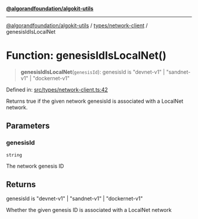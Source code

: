 [**@algorandfoundation/algokit-utils**](../../../README.md)

***

[@algorandfoundation/algokit-utils](../../../README.md) / [types/network-client](../README.md) / genesisIdIsLocalNet

# Function: genesisIdIsLocalNet()

> **genesisIdIsLocalNet**(`genesisId`): genesisId is "devnet-v1" \| "sandnet-v1" \| "dockernet-v1"

Defined in: [src/types/network-client.ts:42](https://github.com/algorandfoundation/algokit-utils-ts/blob/main/src/types/network-client.ts#L42)

Returns true if the given network genesisId is associated with a LocalNet network.

## Parameters

### genesisId

`string`

The network genesis ID

## Returns

genesisId is "devnet-v1" \| "sandnet-v1" \| "dockernet-v1"

Whether the given genesis ID is associated with a LocalNet network
